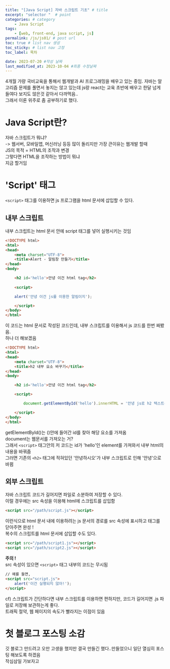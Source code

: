 ```yaml
---
title: "[Java Script] 자바 스크립트 기초" # title
excerpt: "selector "  # point 
categories: # category
    - Java Script
tags: 
    - [web, front-end, java script, js]
permalink: /js/js01/ # post url
toc: true # list nav 생성
toc_sticky: # list nav 고정
toc_label: 목차

date: 2023-07-20 #작성 날짜
last_modified_at: 2023-10-04 #최종 수정날짜
---
```

  
4개월 가량 국비교육을 통해서 웹개발과 AI 프로그래밍을 배우고 있는 중임. 자바는 알고리즘 문제를 풀면서 놓지는 않고 있는데 js랑 react는 교육 초반에 배우고 한달 넘게 들여다 보지도 않은것 같아서 다까먹음..  
그래서 이론 위주로 좀 공부하기로 했다.  
  
# Java Script란?
  
자바 스크립트가 뭐냐?  
 -> 웹서버, 모바일앱, 머신러닝 등등 많이 돌리지만 가장 큰이유는 웹개발 할때  
JS의 목적 = HTML의 조작과 변경  
그렇다면 HTML을 조작하는 방법이 뭐냐   
지금 할거임

# 'Script' 태그  
`<script>` 태그를 이용하면 js 프로그램을 html 문서에 삽입할 수 있다.  

## 내부 스크립트  

내부 스크립트는 html 문서 안에 script 태그를 넣어 실행시키는 것임
   
```html
<!DOCTYPE html>
<html>
<head>
    <meta charset="UTF-8">
    <title>Alert - 알림창 만들기</title>
</head>
<body>

    <h2 id='hello'>안녕 이건 html tag</h2>
    
    <script>  

    alert('안녕 이건 js를 이용한 알림이지');  

    </script>
</body>
</html>

```
이 코드는 html 문서로 작성된 코드인데, 내부 스크립트를 이용해서 js 코드를 한번 짜봤음.  
하나 더 해보겠음  
```html
<!DOCTYPE html>
<html>
<head>
    <meta charset="UTF-8">
    <title>h2 내부 요소 바꾸기</title>
</head>
<body>

    <h2 id='hello'>안녕 이건 html tag</h2>

    <script> 

        document.getElementById('hello').innerHTML = '안녕 js로 h2 텍스트를 바꿨지';

    </script>
</body>
</html>

```

getElementById()는 ()안에 들어간 id를 찾아 해당 요소를 가져옴  
document는 웹문서를 가져오는 거?  
그래서 `<script>` 태그안의 저 코드는 id가 'hello'인 element를 가져와서 내부 html의 내용을 바꿔줌  
그러면 기존의 `<h2>` 태그에 적혀있던 '안녕하시오'가 내부 스크립트로 인해 '안녕'으로 바뀜  

## 외부 스크립트  

자바 스크립트 코드가 길어지면 파일로 소분하여 저장할 수 있다.  
이럴 경우에는 src 속성을 이용해 html에 스크립트를 삽입함  
  
```html
<script src="/path/script.js"></script>
```
이런식으로 html 문서 내에 이용하려는 js 문서의 경로를 src 속성에 표시하고 태그를 닫아주면 완성 !  
복수의 스크립트를 html 문서에 삽입할 수도 있다.
  
```html
<script src="/path/script1.js"></script>
<script src="/path/script2.js"></script>
```

__주의 !__  
src 속성이 있으면 `<script>` 태그 내부의 코드는 무시됨  
```html
// 예를 들면, 
<script src="script.js">
    alert('이건 실행되지 않아!');
</script>
```

   cf) 스크립트가 간단하다면 내부 스크립트를 이용하면 편하지만, 코드가 길어지면 .js 파일로 저장해 보관하는게 좋다.  
   트래픽 절약, 웹 페이지의 속도가 빨라지는 이점이 있음  

# 첫 블로그 포스팅 소감
깃 블로그 만드려고 오만 고생을 했지만 결국 만들긴 했다..만들었으니 일단 열심히 포스팅 해보도록 하겠음  
작심삼일 가보자고